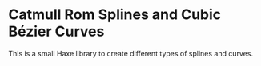 # Catmull Rom Splines and Cubic Bézier Curves

This is a small Haxe library to create different types of splines and curves.
